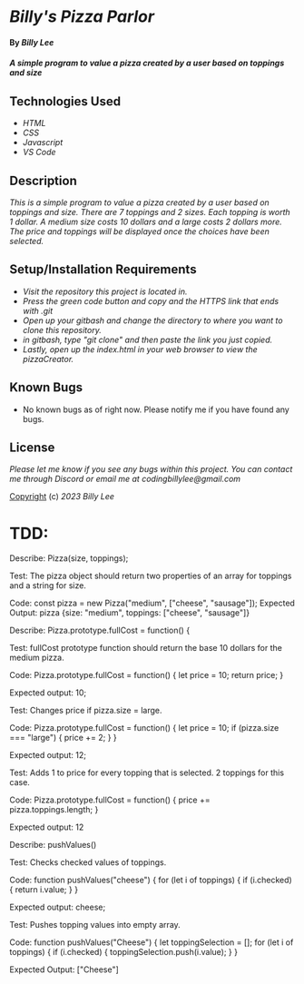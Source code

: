 # _Billy's Pizza Parlor_

#### By _**Billy Lee**_

#### _A simple program to value a pizza created by a user based on toppings and size_

## Technologies Used

* _HTML_
* _CSS_
* _Javascript_
* _VS Code_

## Description

_This is a simple program to value a pizza created by a user based on toppings and size. There are 7 toppings and 2 sizes. Each topping is worth 1 dollar. A medium size costs 10 dollars and a large costs 2 dollars more. The price and toppings will be displayed once the choices have been selected._

## Setup/Installation Requirements

* _Visit the repository this project is located in._
* _Press the green code button and copy and the HTTPS link that ends with .git_
* _Open up your gitbash and change the directory to where you want to clone this repository._
* _in gitbash, type "git clone" and then paste the link you just copied._
* _Lastly, open up the index.html in your web browser to view the pizzaCreator._

## Known Bugs

* No known bugs as of right now. Please notify me if you have found any bugs.


## License

_Please let me know if you see any bugs within this project. You can contact me through Discord or email me at codingbillylee@gmail.com_

[Copyright](https://opensource.org/licenses/MIT) (c) _2023_ _Billy Lee_

# TDD:
Describe: Pizza(size, toppings);

Test: The pizza object should return two properties of an array for toppings and a string for size.

Code: const pizza = new Pizza("medium", ["cheese", "sausage"]);
Expected Output: pizza {size: "medium", toppings: ["cheese", "sausage"]}

Describe: Pizza.prototype.fullCost = function() {

Test: fullCost prototype function should return the base 10 dollars for the medium pizza.

Code: Pizza.prototype.fullCost = function() {
  let price = 10;
  return price;
}

Expected output: 10;

Test: Changes price if pizza.size = large.

Code: Pizza.prototype.fullCost = function() {
  let price = 10;
  if (pizza.size === "large") {
    price += 2;
  }
}

Expected output: 12;

Test: Adds 1 to price for every topping that is selected. 2 toppings for this case.

Code: Pizza.prototype.fullCost = function() {
  price += pizza.toppings.length;
}

Expected output: 12

Describe: pushValues() 

Test: Checks checked values of toppings.

Code: function pushValues("cheese") {
  for (let i of toppings) {
    if (i.checked) {
    return i.value;
    }
  }

Expected output: cheese;

Test: Pushes topping values into empty array.

Code: function pushValues("Cheese") {
  let toppingSelection = [];
  for (let i of toppings) {
    if (i.checked) {
    toppingSelection.push(i.value);
    }
  }

Expected Output: ["Cheese"]
